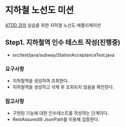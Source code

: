 # 지하철 노선도 미션
[ATDD 강의](https://edu.nextstep.camp/c/R89PYi5H) 실습을 위한 지하철 노선도 애플리케이션

## Step1. 지하철역 인수 테스트 작성(진행중)
- src/test/java/subway/StationAcceptanceTest.java

### 요구사항
- 지하철역을 생성하여 조회한다. 
- 지하철역을 생성하고 삭제 후 조회되지 않음을 확인한다.

### 참고사항 
- 구현된 기능에 대한 인수테스트를 작성하는 단계이다. 
- RestAssured와 JsonPath를 이용해 검증한다.